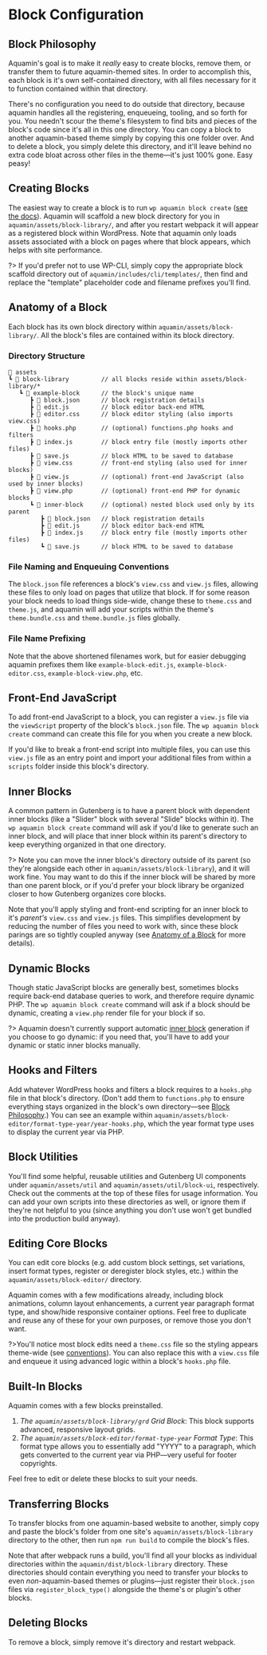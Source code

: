 # Block Configuration

## Block Philosophy

Aquamin's goal is to make it _really_ easy to create blocks, remove them, or transfer them to future aquamin-themed sites. In order to accomplish this, each block is it's own self-contained directory, with all files necessary for it to function contained within that directory.

There's no configuration you need to do outside that directory, because aquamin handles all the registering, enqueueing, tooling, and so forth for you. You needn't scour the theme's filesystem to find bits and pieces of the block's code since it's all in this one directory. You can copy a block to another aquamin-based theme simply by copying this one folder over. And to delete a block, you simply delete this directory, and it'll leave behind no extra code bloat across other files in the theme—it's just 100% gone. Easy peasy!

## Creating Blocks

The easiest way to create a block is to run `wp aquamin block create` ([see the docs](/features/wp-cli#wp-aquamin-block-create)). Aquamin will scaffold a new block directory for you in `aquamin/assets/block-library/`, and after you restart webpack it will appear as a registered block within WordPress. Note that aquamin only loads assets associated with a block on pages where that block appears, which helps with site performance.

?> If you'd prefer not to use WP-CLI, simply copy the appropriate block scaffold directory out of `aquamin/includes/cli/templates/`, then find and replace the "template" placeholder code and filename prefixes you'll find.

## Anatomy of a Block

Each block has its own block directory within `aquamin/assets/block-library/`. All the block's files are contained within its block directory.

### Directory Structure

```
📂 assets
┗ 📂 block-library         // all blocks reside within assets/block-library/*
   ┗ 📂 example-block      // the block's unique name
      ┣ 📄 block.json      // block registration details
      ┣ 📄 edit.js         // block editor back-end HTML
      ┣ 📄 editor.css      // block editor styling (also imports view.css)
      ┣ 📄 hooks.php       // (optional) functions.php hooks and filters
      ┣ 📄 index.js        // block entry file (mostly imports other files)
      ┣ 📄 save.js         // block HTML to be saved to database
      ┣ 📄 view.css        // front-end styling (also used for inner blocks)
      ┣ 📄 view.js         // (optional) front-end JavaScript (also used by inner blocks)
      ┣ 📄 view.php        // (optional) front-end PHP for dynamic blocks
      ┗ 📂 inner-block     // (optional) nested block used only by its parent
         ┣ 📄 block.json   // block registration details
         ┣ 📄 edit.js      // block editor back-end HTML
         ┣ 📄 index.js     // block entry file (mostly imports other files)
         ┗ 📄 save.js      // block HTML to be saved to database
```

### File Naming and Enqueuing Conventions

The `block.json` file references a block's `view.css` and `view.js` files, allowing these files to only load on pages that utilize that block. If for some reason your block needs to load things side-wide, change these to `theme.css` and `theme.js`, and aquamin will add your scripts within the theme's `theme.bundle.css` and `theme.bundle.js` files globally.

### File Name Prefixing

Note that the above shortened filenames work, but for easier debugging aquamin prefixes them like `example-block-edit.js`, `example-block-editor.css`, `example-block-view.php`, etc.

## Front-End JavaScript

To add front-end JavaScript to a block, you can register a `view.js` file via the `viewScript` property of the block's `block.json` file. The `wp aquamin block create` command can create this file for you when you create a new block.

If you'd like to break a front-end script into multiple files, you can use this `view.js` file as an entry point and import your additional files from within a `scripts` folder inside this block's directory.

## Inner Blocks

A common pattern in Gutenberg is to have a parent block with dependent inner blocks (like a "Slider" block with several "Slide" blocks within it). The `wp aquamin block create` command will ask if you'd like to generate such an inner block, and will place that inner block within its parent's directory to keep everything organized in that one directory.

?> Note you can move the inner block's directory outside of its parent (so they're alongside each other in `aquamin/assets/block-library`), and it will work fine. You may want to do this if the inner block will be shared by more than one parent block, or if you'd prefer your block library be organized closer to how Gutenberg organizes core blocks.

Note that you'll apply styling and front-end scripting for an inner block to it's _parent's_ `view.css` and `view.js` files. This simplifies development by reducing the number of files you need to work with, since these block parings are so tightly coupled anyway (see [Anatomy of a Block](#anatomy-of-a-block) for more details).

## Dynamic Blocks

Though static JavaScript blocks are generally best, sometimes blocks require back-end database queries to work, and therefore require dynamic PHP. The `wp aquamin block create` command will ask if a block should be dynamic, creating a `view.php` render file for your block if so.

?> Aquamin doesn't currently support automatic [inner block](#inner-blocks) generation if you choose to go dynamic: if you need that, you'll have to add your dynamic or static inner blocks manually.

## Hooks and Filters

Add whatever WordPress hooks and filters a block requires to a `hooks.php` file in that block's directory. (Don't add them to `functions.php` to ensure everything stays organized in the block's own directory—see [Block Philosophy](#block-philosophy).) You can see an example within `aquamin/assets/block-editor/format-type-year/year-hooks.php`, which the year format type uses to display the current year via PHP.

## Block Utilities

You'll find some helpful, reusable utilities and Gutenberg UI components under `aquamin/assets/util` and `aquamin/assets/util/block-ui`, respectively. Check out the comments at the top of these files for usage information. You can add your own scripts into these directories as well, or ignore them if they're not helpful to you (since anything you don't use won't get bundled into the production build anyway).

## Editing Core Blocks

You can edit core blocks (e.g. add custom block settings, set variations, insert format types, register or deregister block styles, etc.) within the `aquamin/assets/block-editor/` directory.

Aquamin comes with a few modifications already, including block animations, column layout enhancements, a current year paragraph format type, and show/hide responsive container options. Feel free to duplicate and reuse any of these for your own purposes, or remove those you don't want.

?>You'll notice most block edits need a `theme.css` file so the styling appears theme-wide (see [conventions](#file-naming-and-enqueuing-conventions)). You can also replace this with a `view.css` file and enqueue it using advanced logic within a block's `hooks.php` file.

## Built-In Blocks

Aquamin comes with a few blocks preinstalled.

1. *The `aquamin/assets/block-library/grd` Grid Block*: This block supports advanced, responsive layout grids.
2. *The `aquamin/assets/block-editor/format-type-year` Format Type*: This format type allows you to essentially add "YYYY" to a paragraph, which gets converted to the current year via PHP—very useful for footer copyrights.

Feel free to edit or delete these blocks to suit your needs.

## Transferring Blocks

To transfer blocks from one aquamin-based website to another, simply copy and paste the block's folder from one site's `aquamin/assets/block-library` directory to the other, then run `npm run build` to compile the block's files.

Note that after webpack runs a build, you'll find all your blocks as individual directories within the `aquamin/dist/block-library` directory. These directories should contain everything you need to transfer your blocks to even _non_-aquamin-based themes or plugins—just register their `block.json` files via `register_block_type()` alongside the theme's or plugin's other blocks.

## Deleting Blocks

To remove a block, simply remove it's directory and restart webpack.
